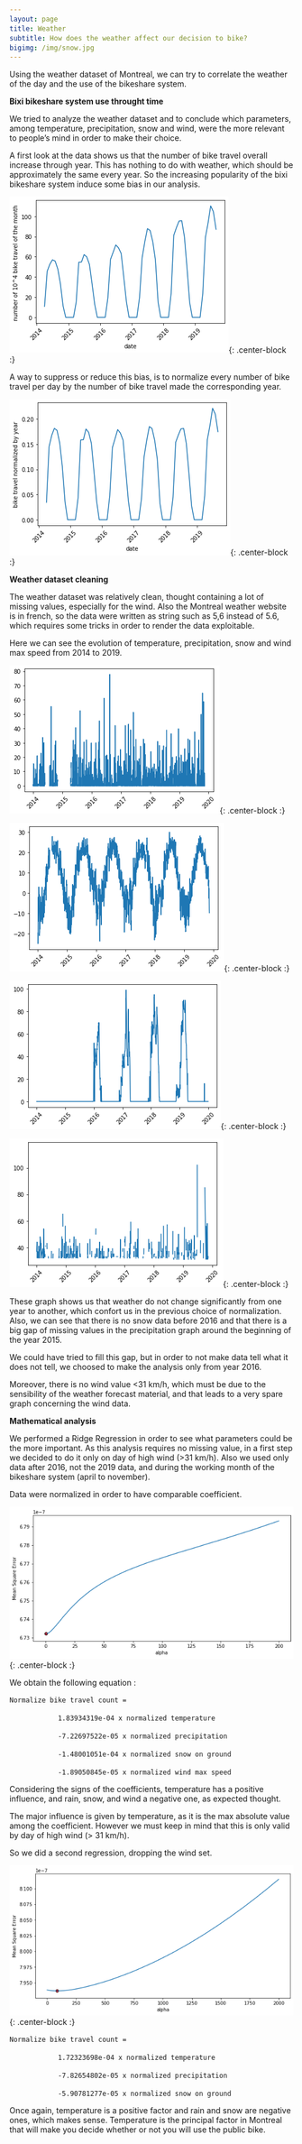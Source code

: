 ```yaml
---
layout: page
title: Weather
subtitle: How does the weather affect our decision to bike?
bigimg: /img/snow.jpg
---
```


Using the weather dataset of Montreal, we can try to correlate the weather of the day and the use of the bikeshare system. 

**Bixi bikeshare system use throught time**

We tried to analyze the weather dataset and to conclude which parameters, among temperature, precipitation, snow and wind, were the more relevant to people’s mind in order to make their choice.

A first look at the data shows us that the number of bike travel overall increase through year. This has nothing to do with weather, which should be approximately the same every year. So the increasing popularity of the bixi bikeshare system induce some bias in our analysis.

![Travel throughout year](img/weather.png){: .center-block :}

A way to suppress or reduce this bias, is to normalize every number of bike travel per day by the number of bike travel made the corresponding year.

![Normalized travel throughout the year](img/norm.png){: .center-block :}

**Weather dataset cleaning**

The weather dataset was relatively clean, thought containing a lot of missing values, especially for the wind. Also the Montreal weather website is in french, so the data were written as string such as 5,6 instead of 5.6, which requires some tricks in order to render the data exploitable. 

Here we can see the evolution of temperature, precipitation, snow and wind max speed from 2014 to 2019.

![Precipitation](img/precip.png){: .center-block :}

![Temperature](img/temp.png){: .center-block :}

![Snow](img/snow.png){: .center-block :}

![Wind](img/wind.png){: .center-block :}

These graph shows us that weather do not change significantly from one year to another, which confort us in the previous choice of normalization. Also, we can see that there is no snow data before 2016 and that there is a big gap of missing values in the precipitation graph around the beginning of the year 2015.

We could have tried to fill this gap, but in order to not make data tell what it does not tell, we choosed to make the analysis only from year 2016.

Moreover, there is no wind value <31 km/h, which must be due to the sensibility of the weather forecast material, and that leads to a very spare graph concerning the wind data.

**Mathematical analysis**

We performed a Ridge Regression in order to see what parameters could be the more important. As this analysis requires no missing value, in a first step we decided to do it only on day of high wind (>31 km/h). Also we used only data after 2016, not the 2019 data, and during the working month of the bikeshare system (april to november).

Data were normalized in order to have comparable coefficient.

![First ridge regression](img/ridge1.png){: .center-block :}

We obtain the following equation :


	Normalize bike travel count = 	
				
				1.83934319e-04 x normalized temperature 

				-7.22697522e-05 x normalized precipitation 

				-1.48001051e-04 x normalized snow on ground 
				
				-1.89050845e-05 x normalized wind max speed


Considering the signs of the coefficients, temperature has a positive influence, and rain, snow, and wind a negative one, as expected thought. 

The major influence is given by temperature, as it is the max absolute value among the coefficient. However we must keep in mind that this is only valid by day of high wind (> 31 km/h).

So we did a second regression, dropping the wind set. 

![Second ridge regression](img/ridge2.png){: .center-block :}


	Normalize bike travel count = 	
				
				1.72323698e-04 x normalized temperature

				-7.82654802e-05 x normalized precipitation
				
				-5.90781277e-05 x normalized snow on ground 


Once again, temperature is a positive factor and rain and snow are negative ones, which makes sense.
Temperature is the principal factor in Montreal that will make you decide whether or not you will use the public bike.

